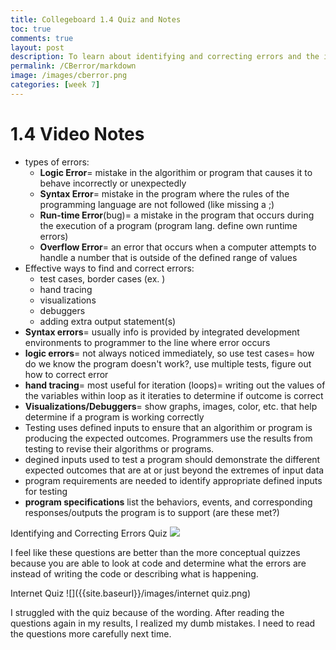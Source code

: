 ```yaml
---
title: Collegeboard 1.4 Quiz and Notes
toc: true
comments: true
layout: post
description: To learn about identifying and correcting errors and the internet through Collegeboard.
permalink: /CBerror/markdown
image: /images/cberror.png
categories: [week 7]
---
```


# 1.4 Video Notes

- types of errors:
    - **Logic Error**= mistake in the algorithim or program that causes it to behave incorrectly or unexpectedly
    - **Syntax Error**= mistake in the program where the rules of the programming language are not followed (like missing a ;)
    - **Run-time Error**(bug)= a mistake in the program that occurs during the execution of a program (program lang. define own runtime errors)
    - **Overflow Error**= an error that occurs when a computer attempts to handle a number that is outside of the defined range of values
- Effective ways to find and correct errors:
    - test cases, border cases (ex. )
    - hand tracing
    - visualizations
    - debuggers
    - adding extra output statement(s)
- **Syntax errors**= usually info is provided by integrated development environments to programmer to the line where error occurs
- **logic errors**= not always noticed immediately, so use test cases= how do we know the program doesn't work?, use multiple tests, figure out how to correct error
- **hand tracing**= most useful for iteration (loops)= writing out the values of the variables within loop as it iteraties to determine if outcome is correct
- **Visualizations/Debuggers**= show graphs, images, color, etc. that help determine if a program is working correctly
- Testing uses defined inputs to ensure that an algorithim or program is producing the expected outcomes. Programmers use the results from testing to revise their algorithms or programs.
- degined inputs used to test a program should demonstrate the different expected outcomes that are at or just beyond the extremes of input data
- program requirements are needed to identify appropriate defined inputs for testing
- **program specifications** list the behaviors, events, and corresponding responses/outputs the program is to support (are these met?)



Identifying and Correcting Errors Quiz
![]({{site.baseurl}}/images/errorquiz.png)

I feel like these questions are better than the more conceptual quizzes because you are able to look at code and determine what the errors are instead of writing the code or describing what is happening.

Internet Quiz
![]({{site.baseurl}}/images/internet quiz.png)

I struggled with the quiz because of the wording. After reading the questions again in my results, I realized my dumb mistakes. I need to read the questions more carefully next time.